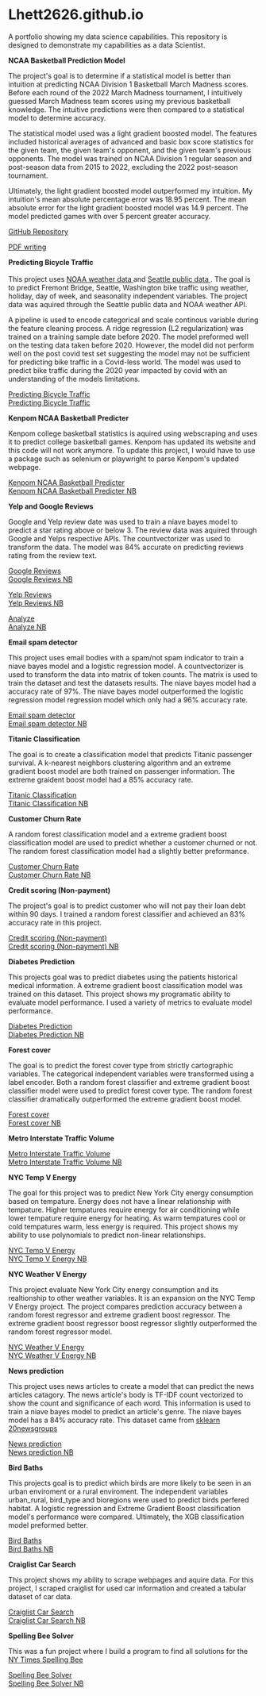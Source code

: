 # Lhett2626.github.io <br>
A portfolio showing my data science capabilities. This repository is designed to demonstrate my capabilities as a data Scientist. <br>

<b> NCAA Basketball Prediction Model </b> <br>

The project's goal is to determine if a statistical model is better than intuition at predicting NCAA Division 1 Basketball March Madness scores. Before each round of the 2022 March Madness tournament, I intuitively guessed March Madness team scores using my previous basketball knowledge. The intuitive predictions were then compared to a statistical model to determine accuracy. <br>

The statistical model used was a light gradient boosted model. The features included historical averages of advanced and basic box score statistics for the given team, the given team's opponent, and the given team's previous opponents. The model was trained on NCAA Division 1 regular season and post-season data from 2015 to 2022, excluding the 2022 post-season tournament.<br>

Ultimately, the light gradient boosted model outperformed my intuition. My intuition's mean absolute percentage error was 18.95 percent. The mean absolute error for the light gradient boosted model was 14.9 percent. The model predicted games with over 5 percent greater accuracy. <br>

<a href="https://github.com/Lhett2626/Capstone/tree/main"> GitHub Repository </a>

<a href="https://github.com/Lhett2626/Capstone/blob/main/Liam%20Hettinger%20Capstone%20Final.pdf"> PDF writing </a>

<b> Predicting Bicycle Traffic </b> <br>
<br>
This project uses <a href="https://www.ncdc.noaa.gov/cdo-web/search"> NOAA weather data </a> and <a href="https://data.seattle.gov"> Seattle public data </a>. The goal is to predict Fremont Bridge, Seattle, Washington bike traffic using weather, holiday, day of week, and seasonality independent variables. The project data was aquired through the Seattle public data and NOAA weather API. <br>

A pipeline is used to encode categorical and scale continous variable during the feature cleaning process. A ridge regression (L2 regularization) was trained on a training sample date before 2020. The model preformed well on the testing data taken before 2020. However, the model did not perform well on the post covid test set suggesting the model may not be sufficient for predicting bike traffic in a Covid-less world. The model was used to predict bike traffic during the 2020 year impacted by covid with an understanding of the models limitations.

<a href="https://github.com/Lhett2626/Lhett2626.github.io/blob/main/Predicting%20Bicycle%20Traffic.ipynb"> Predicting Bicycle Traffic </a> <br>
<a href="https://nbviewer.org/github/Lhett2626/Lhett2626.github.io/blob/main/Predicting%20Bicycle%20Traffic.ipynb" target="_blank"> Predicting Bicycle Traffic </a>

<b> Kenpom NCAA Basketball Predicter </b> <br>

Kenpom college basketball statistics is aquired using webscraping and uses it to predict college basketball games. Kenpom has updated its website and this code will not work anymore. To update this project, I would have to use a package such as selenium or playwright to parse Kenpom's updated webpage. <br>

<a href="https://github.com/Lhett2626/Lhett2626.github.io/blob/main/Kenpom_Scraper.ipynb"> Kenpom NCAA Basketball Predicter </a> <br>
<a href="https://nbviewer.org/github/Lhett2626/Lhett2626.github.io/blob/main/Kenpom_Scraper.ipynb" target="_blank"> Kenpom NCAA Basketball Predicter NB </a>

<b> Yelp and Google Reviews </b> <br>

Google and Yelp review date was used to train a niave bayes model to predict a star rating above or below 3. The review data was aquired through Google and Yelps respective APIs. The countvectorizer was used to transform the data. The model was 84% accurate on predicting reviews rating from the review text.

<a href="https://github.com/Lhett2626/Lhett2626.github.io/blob/main/Review%20Project/Google_reviews.ipynb"> Google Reviews </a> <br>
<a href="https://nbviewer.org/github/Lhett2626/Lhett2626.github.io/blob/main/Review%20Project/Google_reviews.ipynb" target="_blank"> Google Reviews NB </a> <br>

<a href="https://github.com/Lhett2626/Lhett2626.github.io/blob/main/Review%20Project/Yelp_API.ipynb"> Yelp Reviews </a> <br>
<a href="https://nbviewer.org/github/Lhett2626/Lhett2626.github.io/blob/main/Review%20Project/Yelp_API.ipynb" target="_blank"> Yelp Reviews NB </a> <br>

<a href="https://github.com/Lhett2626/Lhett2626.github.io/blob/main/Review%20Project/Analyze.ipynb"> Analyze </a> <br>
<a href="https://nbviewer.org/github/Lhett2626/Lhett2626.github.io/blob/main/Review%20Project/Analyze.ipynb" target="_blank"> Analyze NB </a> <br>

<b> Email spam detector </b> <br>

This project uses email bodies with a spam/not spam indicator to train a niave bayes model and a logistic regression model. A countvectorizer is used to transform the data into matrix of token counts. The matrix is used to train the dataset and test the datasets results. The niave bayes model had a accuracy rate of 97%. The niave bayes model outperformed the logistic regression model regression model which only had a 96% accuracy rate.

<a href="https://github.com/Lhett2626/Lhett2626.github.io/blob/main/Building%20s%20SMS%20spam%20detector.ipynb"> Email spam detector </a> <br>
<a href="https://nbviewer.org/github/Lhett2626/Lhett2626.github.io/blob/main/Building%20s%20SMS%20spam%20detector.ipynb" target="_blank"> Email spam detector NB </a>

<b> Titanic Classification </b> <br>

The goal is to create a classification model that predicts Titanic passenger survival. A k-nearest neighbors clustering algorithm and an extreme gradient boost model are both trained on passenger information. The extreme graident boost model had a 85% accuracy rate.

<a href="https://github.com/Lhett2626/Lhett2626.github.io/blob/main/Sale%20prediction.ipynb"> Titanic Classification </a> <br>
<a href="https://nbviewer.org/github/Lhett2626/Lhett2626.github.io/blob/main/Sale%20prediction.ipynb" target="_blank"> Titanic Classification NB </a>

<b> Customer Churn Rate </b> <br>

A random forest classification model and a extreme gradient boost classification model are used to predict whether a customer churned or not. The random forest classification model had a slightly better preformance.

<a href="https://github.com/Lhett2626/Lhett2626.github.io/blob/main/Churn_Risk.ipynb"> Customer Churn Rate </a> <br>
<a href="https://nbviewer.org/github/Lhett2626/Lhett2626.github.io/blob/main/Building%20s%20SMS%20spam%20detector.ipynb" target="_blank"> Customer Churn Rate NB </a>

<b> Credit scoring (Non-payment) </b> <br>

The project's goal is to predict customer who will not pay their loan debt within 90 days. I trained a random forest classifier and achieved an 83% accuracy rate in this project.

<a href="https://github.com/Lhett2626/Lhett2626.github.io/blob/main/Credit_Score.ipynb"> Credit scoring (Non-payment) </a> <br>
<a href="https://nbviewer.org/github/Lhett2626/Lhett2626.github.io/blob/main/Credit_Score.ipynb" target="_blank"> Credit scoring (Non-payment) NB </a>

<b> Diabetes Prediction </b> <br>

This projects goal was to predict diabetes using the patients historical medical information. A extreme gradient boost classification model was trained on this dataset. This project shows my programatic ability to evaluate model performance. I used a variety of metrics to evaluate model performance.

<a href="https://github.com/Lhett2626/Lhett2626.github.io/blob/main/Forest_Cover_Classification.ipynb"> Diabetes Prediction </a> <br>
<a href="https://nbviewer.org/github/Lhett2626/Lhett2626.github.io/blob/main/Diabetes%20Prediction.ipynb" target="_blank"> Diabetes Prediction NB </a>

<b> Forest cover </b> <br>

The goal is to predict the forest cover type from strictly cartographic variables. The categorical independent variables were transformed using a label encoder. Both a random forest classifier and extreme gradient boost classifier model were used to predict forest cover type. The random forest classifier dramatically outperformed the extreme gradient boost model.

<a href="https://github.com/Lhett2626/Lhett2626.github.io/blob/main/Diabetes%20Prediction.ipynb"> Forest cover </a> <br>
<a href="https://nbviewer.org/github/Lhett2626/Lhett2626.github.io/blob/main/Forest_Cover_Classification.ipynb" target="_blank"> Forest cover NB </a>

<b> Metro Interstate Traffic Volume </b> <br>

<a href="https://github.com/Lhett2626/Lhett2626.github.io/blob/main/Metro%20Traffic.ipynb"> Metro Interstate Traffic Volume </a> <br>
<a href="https://nbviewer.org/github/Lhett2626/Lhett2626.github.io/blob/main/Metro%20Traffic.ipynb" target="_blank"> Metro Interstate Traffic Volume NB </a>

<b> NYC Temp V Energy </b> <br>

The goal for this project was to predict New York City energy consumption based on tempature. Energy does not have a linear relationship with tempature. Higher tempatures require energy for air conditioning while lower tempature require energy for heating. As warm tempatures cool or cold tempatures warm, less energy is required. This project shows my ability to use polynomials to predict non-linear relationships.

<a href="https://github.com/Lhett2626/Lhett2626.github.io/blob/main/NYC%20Temp%20V%20Energy.ipynb"> NYC Temp V Energy </a> <br>
<a href="https://nbviewer.org/github/Lhett2626/Lhett2626.github.io/blob/main/NYC%20Temp%20V%20Energy.ipynb" target="_blank"> NYC Temp V Energy NB </a>

<b> NYC Weather V Energy </b> <br>

This project evaluate New York City energy consumption and its realtionship to other weather variables. It is an expansion on the NYC Temp V Energy project. The project compares prediction accuracy between a random forest regressor and extreme gradient boost regressor. The extreme gradient boost regressor boost regressor slightly outperformed the random forest regressor model.

<a href="https://github.com/Lhett2626/Lhett2626.github.io/blob/main/NYC%20Weather%20V%20Energy.ipynb"> NYC Weather V Energy </a> <br>
<a href="https://nbviewer.org/github/Lhett2626/Lhett2626.github.io/blob/main/NYC%20Weather%20V%20Energy.ipynb" target="_blank"> NYC Weather V Energy NB </a>

<b> News prediction </b> <br>

This project uses news articles to create a model that can predict the news articles catagory. The news article's body is TF-IDF count vectorized to show the count and significance of each word. This information is used to train a niave bayes model to predict an article's genre. The niave bayes model has a 84% accuracy rate. This dataset came from <a href="https://scikit-learn.org/stable/modules/generated/sklearn.datasets.fetch_20newsgroups.html"> sklearn 20newsgroups </a>

<a href="https://github.com/Lhett2626/Lhett2626.github.io/blob/main/News%20prediction.ipynb"> News prediction </a> <br>
<a href="https://nbviewer.org/github/Lhett2626/Lhett2626.github.io/blob/main/News%20prediction.ipynb" target="_blank"> News prediction NB </a>

<b> Bird Baths </b> <br>

This projects goal is to predict which birds are more likely to be seen in an urban enviroment or a rural enviroment. The independent variables urban_rural, bird_type and bioregions were used to predict birds perfered habitat. A logistic regression and Extreme Gradient Boost classification model's performance were compared. Ultimately, the XGB classification model preformed better.

<a href="https://github.com/Lhett2626/Lhett2626.github.io/blob/main/Bird%20Baths.ipynb"> Bird Baths </a> <br>
<a href="https://nbviewer.org/github/Lhett2626/Lhett2626.github.io/blob/main/Bird%20Baths.ipynb" target="_blank"> Bird Baths NB </a>

<b> Craiglist Car Search </b> <br>

This project shows my ability to scrape webpages and aquire data. For this project, I scraped craiglist for used car information and created a tabular dataset of car data.

<a href="https://github.com/Lhett2626/Lhett2626.github.io/blob/main/Craiglist%20Scraper.ipynb"> Craiglist Car Search </a> <br>
<a href="https://nbviewer.org/github/Lhett2626/Lhett2626.github.io/blob/main/Craiglist%20Scraper.ipynb" target="_blank"> Craiglist Car Search NB </a> <br>

<b> Spelling Bee Solver </b> <br>

This was a fun project where I build a program to find all solutions for the <a href="https://www.nytimes.com/puzzles/spelling-bee"> NY Times Spelling Bee </a> <br>

<a href="https://github.com/Lhett2626/Lhett2626.github.io/blob/main/Spelling_Bee_Solver.ipynb"> Spelling Bee Solver </a> <br>
<a href="https://github.com/Lhett2626/Lhett2626.github.io/blob/main/Spelling_Bee_Solver.ipynb" target="_blank"> Spelling Bee Solver NB </a>











